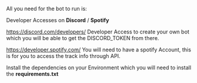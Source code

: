 All you need for the bot to run is:

Developer Accesses on **Discord** / **Spotify** 

https://discord.com/developers/
Developer Access to create your own bot which you will be able to get the DISCORD_TOKEN from there.

https://developer.spotify.com/
You will need to have a spotify Account, this is for you to access the track info through API.


Install the dependencies on your Environment which you will need to install the **requirements.txt**

